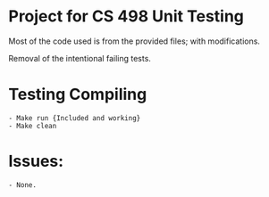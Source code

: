 # Project for CS 498 Unit Testing

Most of the code used is from the provided files; with modifications.

Removal of the intentional failing tests.

# Testing Compiling
	- Make run {Included and working}
	- Make clean

# Issues:
	- None.

